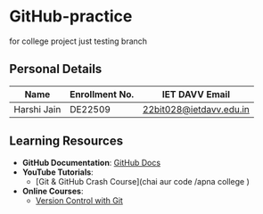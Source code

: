 # GitHub-practice
for college project
just testing branch

## Personal Details

| Name  | Enrollment No. | IET DAVV Email |
|-------|---------------|----------------|
| Harshi Jain | DE22509 | 22bit028@ietdavv.edu.in |

## Learning Resources

- **GitHub Documentation**: [GitHub Docs](https://docs.github.com/)
- **YouTube Tutorials**:
  - [Git & GitHub Crash Course](chai aur code  /apna college )
- **Online Courses**:
  - [Version Control with Git](https://www.coursera.org/learn/version-control-with-git)
